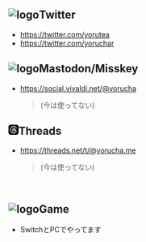## ![logo](/post-assets/social/twitter.svg?w=20&h=20)Twitter

- <https://twitter.com/yorutea>
- <https://twitter.com/yoruchar>

## ![logo](/post-assets/social/mastodon.svg?w=20&h=20)Mastodon/Misskey

- <https://social.vivaldi.net/@yorucha>

  > (今は使ってない)

## ![logo](/post-assets/social/threads.png?w=20&h=20)Threads

- <https://threads.net/t/@yorucha.me>

  > (今は使ってない)

&nbsp;

## ![logo](/post-assets/social/sports_esports.svg?w=20&h=20)Game

- SwitchとPCでやってます
